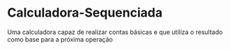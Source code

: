 # Calculadora-Sequenciada
Uma calculadora capaz de realizar contas básicas e que utiliza o resultado como base para a próxima operação
